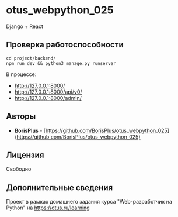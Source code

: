 # otus_webpython_025

Django + React

## Проверка работоспособности

```
cd project/backend/
npm run dev && python3 manage.py runserver
```

В процессе:
* http://127.0.0.1:8000/
* http://127.0.0.1:8000/api/v0/
* http://127.0.0.1:8000/admin/


## Авторы

* **BorisPlus** - [https://github.com/BorisPlus/otus_webpython_025](https://github.com/BorisPlus/otus_webpython_025)

## Лицензия

Свободно

## Дополнительные сведения

Проект в рамках домашнего задания курса "Web-разработчик на Python" на https://otus.ru/learning
